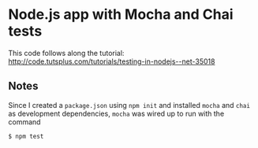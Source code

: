 # Node.js app with Mocha and Chai tests

This code follows along the tutorial:
http://code.tutsplus.com/tutorials/testing-in-nodejs--net-35018

## Notes

Since I created a `package.json` using `npm init` and installed `mocha` and `chai`
as development dependencies, `mocha` was wired up to run with the command

    $ npm test
